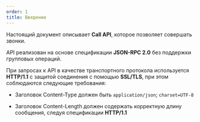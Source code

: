 ```yaml
---
order: 1
title: Введение
---
```


Настоящий документ описывает **Call API**, которое позволяет совершать звонки.

API реализован на основе спецификации **JSON-RPC 2.0** без поддержки групповых операций.

При запросах к API в качестве транспортного протокола используется **HTTP/1.1** с защитой соединения с помощью **SSL/TLS**, при этом соблюдаются следующие требования:

-  Заголовок Content-Type должен быть `application/json`; `charset=UTF-8`

-  Заголовок Content-Length должен содержать корректную длину сообщения, следуя спецификации **HTTP/1.1**

